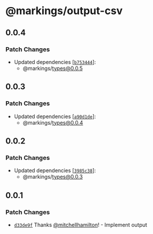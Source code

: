 # @markings/output-csv

## 0.0.4

### Patch Changes

- Updated dependencies [[`b753444`](https://github.com/Thinkmill/markings/commit/b753444c8d0c16fd5be18dfa57fbe40ca294ac11)]:
  - @markings/types@0.0.5

## 0.0.3

### Patch Changes

- Updated dependencies [[`a90d1de`](https://github.com/Thinkmill/markings/commit/a90d1de4e0b1ae0177b1c9dac8629bfece351faa)]:
  - @markings/types@0.0.4

## 0.0.2

### Patch Changes

- Updated dependencies [[`3985c38`](https://github.com/Thinkmill/markings/commit/3985c38bbfead32d7aa6559ca07205621ba3ec2f)]:
  - @markings/types@0.0.3

## 0.0.1

### Patch Changes

- [`d33de9f`](https://github.com/Thinkmill/markings/commit/d33de9f36e9c93d4f9d4f4e4428b46be78c0a1d5) Thanks [@mitchellhamilton](https://github.com/mitchellhamilton)! - Implement output
